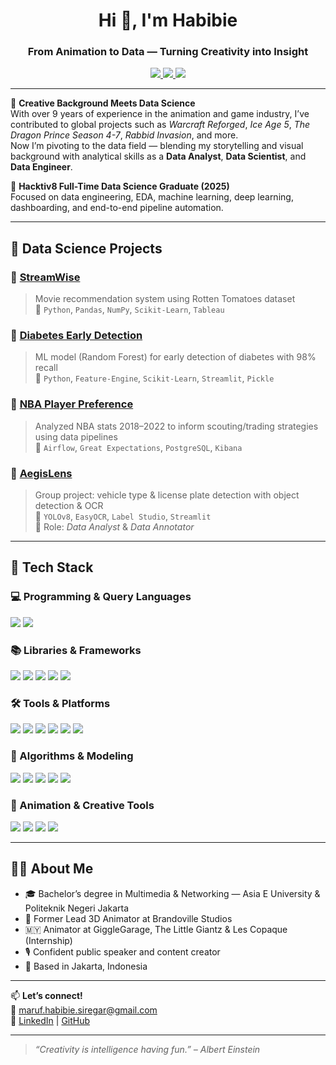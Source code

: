 <h1 align="center">Hi 👋, I'm Habibie</h1>
<h3 align="center">From Animation to Data — Turning Creativity into Insight</h3>

<p align="center">
  <a href="mailto:maruf.habibie.siregar@gmail.com">
    <img src="https://img.shields.io/badge/email-maruf.habibie.siregar@gmail.com-red?style=flat-square&logo=gmail" />
  </a>
  <a href="https://www.linkedin.com/in/ma-ruf-habibie-siregar-461067117/">
    <img src="https://img.shields.io/badge/LinkedIn-blue?style=flat-square&logo=linkedin" />
  </a>
  <a href="https://github.com/HbbSiregar">
    <img src="https://img.shields.io/badge/GitHub-HbbSiregar-black?style=flat-square&logo=github" />
  </a>
</p>

---

🎥 **Creative Background Meets Data Science**  
With over 9 years of experience in the animation and game industry, I’ve contributed to global projects such as *Warcraft Reforged*, *Ice Age 5*, *The Dragon Prince Season 4-7*, *Rabbid Invasion*, and more.  
Now I’m pivoting to the data field — blending my storytelling and visual background with analytical skills as a **Data Analyst**, **Data Scientist**, and **Data Engineer**.

🚀 **Hacktiv8 Full-Time Data Science Graduate (2025)**  
Focused on data engineering, EDA, machine learning, deep learning, dashboarding, and end-to-end pipeline automation.

---

## 🧠 Data Science Projects

### 🔹 [StreamWise](https://github.com/HbbSiregar/StreamWise)
> Movie recommendation system using Rotten Tomatoes dataset  
📌 `Python`, `Pandas`, `NumPy`, `Scikit-Learn`, `Tableau`

### 🔹 [Diabetes Early Detection](https://github.com/HbbSiregar/diabetesEearlyDetection_MODEL)
> ML model (Random Forest) for early detection of diabetes with 98% recall  
📌 `Python`, `Feature-Engine`, `Scikit-Learn`, `Streamlit`, `Pickle`

### 🔹 [NBA Player Preference](https://github.com/HbbSiregar/NBAPlayer_Preference)
> Analyzed NBA stats 2018–2022 to inform scouting/trading strategies using data pipelines  
📌 `Airflow`, `Great Expectations`, `PostgreSQL`, `Kibana`

### 🔹 [AegisLens](https://github.com/vikesaki/AegisLens)
> Group project: vehicle type & license plate detection with object detection & OCR  
📌 `YOLOv8`, `EasyOCR`, `Label Studio`, `Streamlit`  
🎯 Role: *Data Analyst* & *Data Annotator*

---

## 🧰 Tech Stack

### 💻 Programming & Query Languages
<p>
  <img src="https://img.shields.io/badge/Python-3776AB?style=for-the-badge&logo=python&logoColor=white" />
  <img src="https://img.shields.io/badge/SQL-4479A1?style=for-the-badge&logo=postgresql&logoColor=white" />
</p>

### 📚 Libraries & Frameworks
<p>
  <img src="https://img.shields.io/badge/Pandas-150458?style=for-the-badge&logo=pandas&logoColor=white" />
  <img src="https://img.shields.io/badge/NumPy-013243?style=for-the-badge&logo=numpy&logoColor=white" />
  <img src="https://img.shields.io/badge/Scikit--Learn-F7931E?style=for-the-badge&logo=scikit-learn&logoColor=white" />
  <img src="https://img.shields.io/badge/Matplotlib-11557C?style=for-the-badge&logo=matplotlib&logoColor=white" />
  <img src="https://img.shields.io/badge/Seaborn-0D1117?style=for-the-badge&logo=python&logoColor=white" />
</p>

### 🛠️ Tools & Platforms
<p>
  <img src="https://img.shields.io/badge/Streamlit-FF4B4B?style=for-the-badge&logo=streamlit&logoColor=white" />
  <img src="https://img.shields.io/badge/Tableau-E97627?style=for-the-badge&logo=tableau&logoColor=white" />
  <img src="https://img.shields.io/badge/PostgreSQL-4169E1?style=for-the-badge&logo=postgresql&logoColor=white" />
  <img src="https://img.shields.io/badge/BigQuery-4285F4?style=for-the-badge&logo=googlecloud&logoColor=white" />
  <img src="https://img.shields.io/badge/VS Code-007ACC?style=for-the-badge&logo=visualstudiocode&logoColor=white" />
  <img src="https://img.shields.io/badge/Airflow-017CEE?style=for-the-badge&logo=apache-airflow&logoColor=white" />
</p>

### 🤖 Algorithms & Modeling
<p>
  <img src="https://img.shields.io/badge/Regression-000000?style=for-the-badge&logo=scikit-learn&logoColor=white" />
  <img src="https://img.shields.io/badge/Random Forest-228B22?style=for-the-badge&logo=scikit-learn&logoColor=white" />
  <img src="https://img.shields.io/badge/Clustering-FFA500?style=for-the-badge&logo=scikit-learn&logoColor=white" />
  <img src="https://img.shields.io/badge/Decision Tree-32CD32?style=for-the-badge&logo=scikit-learn&logoColor=white" />
  <img src="https://img.shields.io/badge/Dimensionality Reduction-8A2BE2?style=for-the-badge&logo=scikit-learn&logoColor=white" />
</p>

### 🎨 Animation & Creative Tools
<p>
  <img src="https://img.shields.io/badge/Autodesk Maya-000000?style=for-the-badge&logo=autodesk&logoColor=white" />
  <img src="https://img.shields.io/badge/Blender-F5792A?style=for-the-badge&logo=blender&logoColor=white" />
  <img src="https://img.shields.io/badge/Adobe Premiere-9999FF?style=for-the-badge&logo=adobe-premiere-pro&logoColor=white" />
  <img src="https://img.shields.io/badge/Capcut-000000?style=for-the-badge&logo=capcut&logoColor=white" />
</p>

---

## 👨‍💻 About Me

- 🎓 Bachelor’s degree in Multimedia & Networking — Asia E University & Politeknik Negeri Jakarta  
- 💼 Former Lead 3D Animator at Brandoville Studios  
- 🇲🇾 Animator at GiggleGarage, The Little Giantz & Les Copaque (Internship)  
- 🎙️ Confident public speaker and content creator  
- 📍 Based in Jakarta, Indonesia  

---

📫 **Let’s connect!**  
💌 maruf.habibie.siregar@gmail.com  
🔗 [LinkedIn](https://www.linkedin.com/in/ma-ruf-habibie-siregar-461067117/) | [GitHub](https://github.com/HbbSiregar)

---

> *“Creativity is intelligence having fun.” – Albert Einstein*
